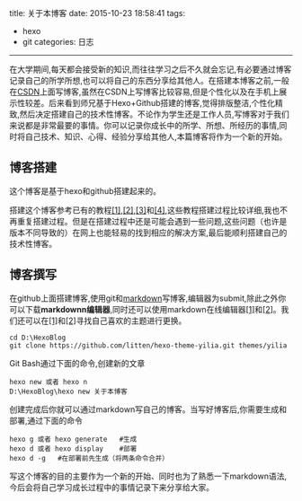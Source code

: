 title: 关于本博客
date: 2015-10-23 18:58:41
tags:
- hexo
- git
categories: 日志
---

在大学期间,每天都会接受新的知识,而往往学习之后不久就会忘记,有必要通过博客记录自己的所学所想,也可以将自己的东西分享给其他人。在搭建本博客之前,一般在[CSDN](http://blog.csdn.net/dubo160)上面写博客,虽然在CSDN上写博客比较容易,但是个性化以及在手机上展示性较差。后来看到师兄基于Hexo+Github搭建的博客,觉得排版整洁,个性化精致,然后决定搭建自己的技术性博客。不论作为学生还是工作人员,写博客对于我们来说都是非常最要的事情。你可以记录你成长中的所学、所想、所经历的事情,同时将自己技术、知识、心得、经验分享给其他人,本篇博客将作为一个新的开始。
<!--more-->

## 博客搭建

这个博客是基于hexo和github搭建起来的。

搭建这个博客参考已有的教程[[1]](https://www.jianshu.com/p/701b1095da11),[[2]](http://www.tuicool.com/articles/AfQnQjy),[[3]](http://blog.csdn.net/renfufei/article/details/37725057/)和[[4]](https://blog.csdn.net/gdutxiaoxu/article/details/53576018),这些教程搭建过程比较详细,我也不再重复搭建过程。但是在搭建过程中还是可能会遇到一些问题,这些问题（也许是版本不同导致的）在网上也能轻易的找到相应的解决方案,最后能顺利搭建自己的技术性博客。

## 博客撰写

在github上面搭建博客,使用git和[markdown](http://www.appinn.com/markdown/)写博客,编辑器为submit,除此之外你可以下载**markdownn编辑器**,同时还可以使用markdown在线编辑器[[1]](http://mahua.jser.me/)和[[2]](https://www.zybuluo.com/mdeditor)。我们还可以在[[1]](https://github.com/hexojs/hexo/wiki/Themes)和[[2]](https://hexo.io/themes/)寻找自己喜欢的主题进行更换。
```{bash}
cd D:\HexoBlog
git clone https://github.com/litten/hexo-theme-yilia.git themes/yilia 
```
Git Bash通过下面的命令,创建新的文章
```{bash}
hexo new 或者 hexo n
D:\HexoBlog\hexo new 关于本博客
```
创建完成后你就可以通过markdown写自己的博客。当写好博客后,你需要生成和部署,通过下面的命令
```{bash}
hexo g 或者 hexo generate   #生成
hexo d 或者 hexo display    #部署
hexo d -g   #在部署前先生成（将两条命令合并）
```

写这个博客的目的主要作为一个新的开始、同时也为了熟悉一下markdown语法,今后会将自己学习成长过程中的事情记录下来分享给大家。